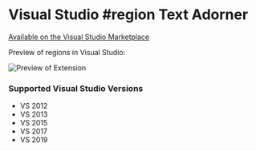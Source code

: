 # Visual Studio #region Text Adorner

[Available on the Visual Studio Marketplace](https://marketplace.visualstudio.com/items?itemName=PaulRogero.RegionHighlights#qna)

Preview of regions in Visual Studio:

![Preview of Extension](Src/RegionHighlights/TextAdornment1/Screenshot.jpg)

### Supported Visual Studio Versions
* VS 2012
* VS 2013
* VS 2015
* VS 2017
* VS 2019

